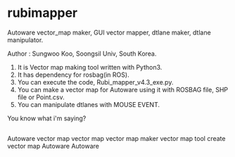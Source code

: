 # rubimapper
Autoware vector_map maker, GUI vector mapper, dtlane maker, dtlane manipulator.

Author : Sungwoo Koo, Soongsil Univ, South Korea.

1. It is Vector map making tool written with Python3.
2. It has dependency for rosbag(in ROS).
3. You can execute the code, Rubi_mapper_v4.3_exe.py.
4. You can make a vector map for Autoware using it with ROSBAG file, SHP file or Point.csv.
5. You can manipulate dtlanes with MOUSE EVENT.

You know what i'm saying?

##
Autoware vector map
vector map
vector map maker
vector map tool
create vector map Autoware
Autoware
